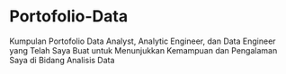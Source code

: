 # Portofolio-Data
Kumpulan Portofolio Data Analyst, Analytic Engineer, dan Data Engineer yang Telah Saya Buat untuk Menunjukkan Kemampuan dan Pengalaman Saya di Bidang Analisis Data
